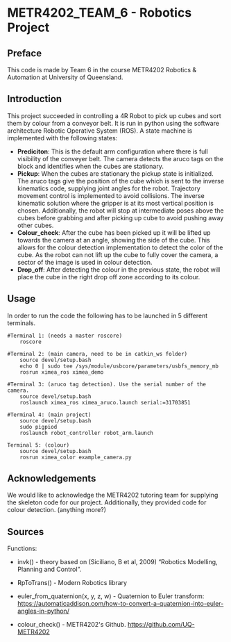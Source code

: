 # METR4202_TEAM_6 - Robotics Project

## Preface
This code is made by Team 6 in the course METR4202 Robotics & Automation at University of Queensland. 

## Introduction
This project succeeded in controlling a 4R Robot to pick up cubes and sort them by colour from a conveyor belt. It is run in python using the software architecture Robotic Operative System (ROS). A state machine is implemented with the following states:

- **Prediciton**: This is the default arm configuration where there is full visibility of the conveyer belt. The camera detects the aruco tags on the block and identifies when the cubes are stationary. 
- **Pickup**: When the cubes are stationary the pickup state is initialized. The aruco tags give the position of the cube which is sent to the inverse kinematics code, supplying joint angles for the robot. Trajectory movement control is implemented to avoid collisions. The inverse kinematic solution where the gripper is at its most vertical position is chosen. Additionally, the robot will stop at intermediate poses above the cubes before grabbing and after picking up cube to avoid pushing away other cubes. 
- **Colour_check**: After the cube has been picked up it will be lifted up towards the camera at an angle, showing the side of the cube. 
This allows for the colour detection implementation to detect the color of the cube. As the robot can not lift up the cube to fully cover the camera, a sector of the image is used in colour detection. 
- **Drop_off**: After detecting the colour in the previous state, the robot will place the cube in the right drop off zone according to its colour.

## Usage
In order to run the code the following has to be launched in 5 different terminals. 
```
#Terminal 1: (needs a master roscore)
	roscore

#Terminal 2: (main camera, need to be in catkin_ws folder)
	source devel/setup.bash
	echo 0 | sudo tee /sys/module/usbcore/parameters/usbfs_memory_mb
	rosrun ximea_ros ximea_demo
	
#Terminal 3: (aruco tag detection). Use the serial number of the camera.
	source devel/setup.bash
	roslaunch ximea_ros ximea_aruco.launch serial:=31703851 
	
#Terminal 4: (main project)
	source devel/setup.bash
	sudo pigpiod
	roslaunch robot_controller robot_arm.launch
	
Terminal 5: (colour)
	source devel/setup.bash
	rosrun ximea_color example_camera.py

```
## Acknowledgements
We would like to acknowledge the METR4202 tutoring team for supplying the skeleton code for our project. Additionally, they provided code for colour detection. (anything more?)
## Sources

Functions:
- invk() - theory based on (Siciliano, B et al, 2009) “Robotics Modelling, Planning and Control”. 

- RpToTrans() - Modern Robotics library

- euler_from_quaternion(x, y, z, w) - Quaternion to Euler transform:
https://automaticaddison.com/how-to-convert-a-quaternion-into-euler-angles-in-python/

- colour_check() - METR4202's Github. https://github.com/UQ-METR4202
